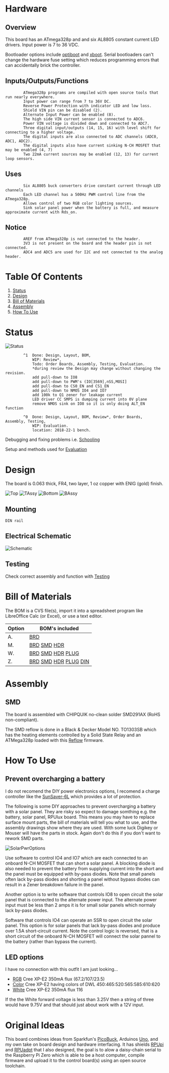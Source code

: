 # Hardware

## Overview

This board has an ATmega328p and and six AL8805 constant current LED drivers. Input power is 7 to 36 VDC. 

Bootloader options include [optiboot] and [xboot]. Serial bootloaders can't change the hardware fuse setting which reduces programming errors that can accidentally brick the controller. 

[optiboot]: https://github.com/MCUdude/optiboot_flash
[xboot]: https://github.com/alexforencich/xboot

## Inputs/Outputs/Functions

```
        ATmega328p programs are compiled with open source tools that run nearly everywhere.
        Input power can range from 7 to 36V DC.
        Reverse Power Protection with indicator LED and low loss.
        Shield VIN pin can be disabled (2).
        Alternate Input Power can be enabled (8).
        The high side VIN current sensor is connected to ADC6.
        Power VIN voltage is divided down and connected to ADC7.
        Three digital input/outputs (14, 15, 16) with level shift for connecting to a higher voltage.
        The digital inputs are also connected to ADC channels (ADC0, ADC1, ADC2).
        The digital inputs also have current sinking N-CH MOSFET that may be enabled (4, 7)
        Two 22mA current sources may be enabled (12, 13) for current loop sensors.
```

## Uses

```
        Six AL8805 buck converters drive constant current through LED channels
        Each LED channel has a 500Hz PWM control line from the ATmega328p.
        Allows control of two RGB color lighting sources.
        Sink solar panel power when the battery is full, and measure approximate current with Rds_on.
```

## Notice

```
        AREF from ATmega328p is not connected to the header.
        3V3 is not present on the board and the header pin is not connected.
        ADC4 and ADC5 are used for I2C and not connected to the analog header.
```


# Table Of Contents

1. [Status](#status)
2. [Design](#design)
3. [Bill of Materials](#bill-of-materials)
4. [Assembly](#assembly)
5. [How To Use](#how-to-use)


# Status

![Status](./status_icon.png "RPUlux Status")

```
        ^1  Done: Design, Layout, BOM,
            WIP: Review*,
            Todo: Order Boards, Assembly, Testing, Evaluation.
            *during review the Design may change without changing the revision.
            add pull-down to IO8
            add pull-down to PWM's (IO[3569],nSS,MOSI]
            add pull-down to CS0_EN and CS1_EN
            add pull-down to NMOS IO4 and IO7
            add 100k to Q1 zener for leakage current
            LED driver CC SMPS is dumping current into 0V plane 
            remove NMOS sink on IO8 so it is only doing ALT_EN function

        ^0  Done: Design, Layout, BOM, Review*, Order Boards, Assembly, Testing,
            WIP: Evaluation.
            location: 2018-22-1 bench.
```

Debugging and fixing problems i.e. [Schooling](./Schooling/)

Setup and methods used for [Evaluation](./Evaluation/)


# Design

The board is 0.063 thick, FR4, two layer, 1 oz copper with ENIG (gold) finish.

![Top](./Documents/17323,Top.png "RPUlux Top")
![TAssy](./Documents/17323,TAssy.jpg "RPUlux Top Assy")
![Bottom](./Documents/17323,Bottom.png "RPUlux Bottom")
![BAssy](./Documents/17323,BAssy.jpg "RPUlux Bottom Assy")


## Mounting

```
DIN rail
```

## Electrical Schematic

![Schematic](./Documents/17323,Schematic.png "RPUlux Schematic")

## Testing

Check correct assembly and function with [Testing](./Testing/)


# Bill of Materials

The BOM is a CVS file(s), import it into a spreadsheet program like LibreOffice Calc (or Excel), or use a text editor.

Option | BOM's included
----- | ----- 
A. | [BRD] 
M. | [BRD] [SMD] [HDR] 
W. | [BRD] [SMD] [HDR] [PLUG]
Z. | [BRD] [SMD] [HDR] [PLUG] [DIN]

[BRD]: ./Design/17323BRD,BOM.csv
[SMD]: ./Design/17323SMD,BOM.csv
[HDR]: ./Design/17323HDR,BOM.csv
[PLUG]: ./Design/17323PLUG,BOM.csv
[DIN]: ./Design/17323DIN,BOM.csv


# Assembly

## SMD

The board is assembled with CHIPQUIK no-clean solder SMD291AX (RoHS non-compliant). 

The SMD reflow is done in a Black & Decker Model NO. TO1303SB which has the heating elements controlled by a Solid State Relay and an ATMega328p loaded with this [Reflow] firmware.

[Reflow]: ../Reflow


# How To Use

## Prevent overcharging a battery

I do not recomend the DIY power electronics options, I recomend a charge controller like the [SunSaver-6L] which provides a lot of protection. 

[SunSaver-6L]: https://www.solar-electric.com/ss-6l.html

The following is some DIY approaches to prevent overcharging a battery with a solar panel. They are risky so expect to damage somthing e.g. the battery, solar panel, RPUlux board. This means you may have to replace surface mount parts, the bill of materials will tell you what to use, and the assembly drawings show where they are used. With some luck Digikey or Mouser will have the parts in stock. Again don't do this if you don't want to rework SMD parts.

![SolarPwrOptions](./Documents/SolarPwrOptions.png "RPUlux Solar Power Options")

Use software to control IO4 and IO7 which are each connected to an onboard N-CH MOSFET that can short a solar panel. A blocking diode is also needed to prevent the battery from supplying current into the short and the panel must be equipped with by-pass diodes. Note that small panels often lack by-pass diodes and shorting a panel without bypass diodes can result in a Zener breakdown failure in the panel.

Another option is to write software that controls IO8 to open circuit the solar panel that is connected to the alternate power input. The alternate power input must be less than 2 amps it is for small solar panels which normaly lack by-pass diodes.

Software that controls IO4 can operate an SSR to open circuit the solar panel. This option is for solar panels that lack by-pass diodes and produce over 1.5A short-circuit current. Note the control logic is reversed, that is a short circuit of the onboard N-CH MOSFET will connect the solar pannel to the battery (rather than bypass the current).


## LED options

I have no connection with this outfit I am just looking...

* [RGB] Cree XP-E2 350mA flux (67.2/107/23.5)
* [Color] Cree XP-E2 having colors of DWL 450:465:520:565:585:610:620
* [White] Cree XP-E2 350mA flux 116

[RGB]: https://www.ledsupply.com/leds/cree-xpe2-rgb-high-power-led
[Color]: https://www.ledsupply.com/leds/cree-xlamp-xp-e2-color-high-power-led-star
[White]: https://www.ledsupply.com/leds/cree-xlamp-xpe2-white-high-power-led

If the the White forward voltage is less than 3.25V then a string of three would have 9.75V and that should just about work with a 12V input.


# Original Ideas

This board combines ideas from Sparkfun's [PicoBuck], Arduinos [Uno], and my own take on board design and hardware interfacing. It has shields [RPUpi] and [RPUadpt] that I also designed, the goal is to alow a daisy-chain serial to the Raspberry Pi Zero which is able to be a host computer, compile firmware and upload it to the control board(s) using an open source toolchain.

[PicoBuck]: https://www.sparkfun.com/products/13705
[Uno]: https://store.arduino.cc/usa/arduino-uno-rev3
[RPUpi]: https://github.com/epccs/RPUpi/
[RPUadpt]: https://github.com/epccs/RPUadpt
